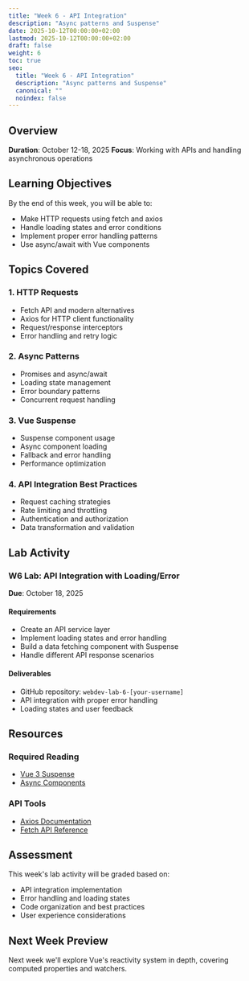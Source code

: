 ```yaml
---
title: "Week 6 - API Integration"
description: "Async patterns and Suspense"
date: 2025-10-12T00:00:00+02:00
lastmod: 2025-10-12T00:00:00+02:00
draft: false
weight: 6
toc: true
seo:
  title: "Week 6 - API Integration"
  description: "Async patterns and Suspense"
  canonical: ""
  noindex: false
---
```


## Overview

**Duration**: October 12-18, 2025
**Focus**: Working with APIs and handling asynchronous operations

## Learning Objectives

By the end of this week, you will be able to:
- Make HTTP requests using fetch and axios
- Handle loading states and error conditions
- Implement proper error handling patterns
- Use async/await with Vue components

## Topics Covered

### 1. HTTP Requests
- Fetch API and modern alternatives
- Axios for HTTP client functionality
- Request/response interceptors
- Error handling and retry logic

### 2. Async Patterns
- Promises and async/await
- Loading state management
- Error boundary patterns
- Concurrent request handling

### 3. Vue Suspense
- Suspense component usage
- Async component loading
- Fallback and error handling
- Performance optimization

### 4. API Integration Best Practices
- Request caching strategies
- Rate limiting and throttling
- Authentication and authorization
- Data transformation and validation

## Lab Activity

### W6 Lab: API Integration with Loading/Error
**Due**: October 18, 2025

#### Requirements
- Create an API service layer
- Implement loading states and error handling
- Build a data fetching component with Suspense
- Handle different API response scenarios

#### Deliverables
- GitHub repository: `webdev-lab-6-[your-username]`
- API integration with proper error handling
- Loading states and user feedback

## Resources

### Required Reading
- [Vue 3 Suspense](https://vuejs.org/guide/built-ins/suspense.html)
- [Async Components](https://vuejs.org/guide/components/async.html)

### API Tools
- [Axios Documentation](https://axios-http.com/)
- [Fetch API Reference](https://developer.mozilla.org/en-US/docs/Web/API/Fetch_API)

## Assessment

This week's lab activity will be graded based on:
- API integration implementation
- Error handling and loading states
- Code organization and best practices
- User experience considerations

## Next Week Preview

Next week we'll explore Vue's reactivity system in depth, covering computed properties and watchers.
